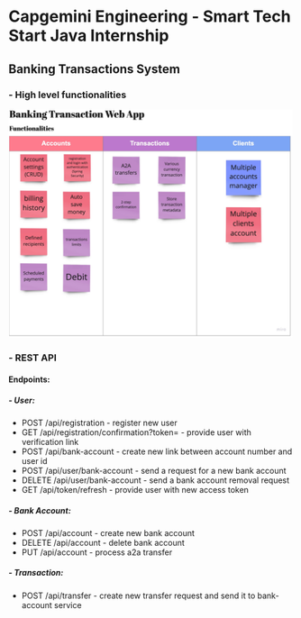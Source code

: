 # Capgemini Engineering - Smart Tech Start Java Internship <!-- omit in toc -->
## Banking Transactions System <!-- omit in toc -->

### - High level functionalities

![functionalities](assets/Functionalities.jpg)

### - REST API
#### Endpoints:
##### - User:
- POST /api/registration - register new user
- GET /api/registration/confirmation?token= - provide user with verification link
- POST /api/bank-account - create new link between account number and user id
- POST /api/user/bank-account - send a request for a new bank account
- DELETE /api/user/bank-account - send a bank account removal request 
- GET /api/token/refresh - provide user with new access token
##### - Bank Account:
- POST /api/account - create new bank account
- DELETE /api/account - delete bank account
- PUT /api/account - process a2a transfer
##### - Transaction:
- POST /api/transfer - create new transfer request and send it to bank-account service
